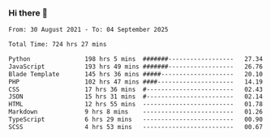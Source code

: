 ### Hi there 👋

<!--
**dominoto/dominoto** is a ✨ _special_ ✨ repository because its `README.md` (this file) appears on your GitHub profile.

Here are some ideas to get you started:

- 🔭 I’m currently working on ...
- 🌱 I’m currently learning ...
- 👯 I’m looking to collaborate on ...
- 🤔 I’m looking for help with ...
- 💬 Ask me about ...
- 📫 How to reach me: ...
- 😄 Pronouns: ...
- ⚡ Fun fact: ...
-->
<!--START_SECTION:waka-->

```txt
From: 30 August 2021 - To: 04 September 2025

Total Time: 724 hrs 27 mins

Python               198 hrs 5 mins  #######------------------   27.34 %
JavaScript           193 hrs 49 mins #######------------------   26.76 %
Blade Template       145 hrs 36 mins #####--------------------   20.10 %
PHP                  102 hrs 47 mins ####---------------------   14.19 %
CSS                  17 hrs 36 mins  #------------------------   02.43 %
JSON                 15 hrs 31 mins  #------------------------   02.14 %
HTML                 12 hrs 55 mins  -------------------------   01.78 %
Markdown             9 hrs 8 mins    -------------------------   01.26 %
TypeScript           6 hrs 29 mins   -------------------------   00.90 %
SCSS                 4 hrs 53 mins   -------------------------   00.67 %
```

<!--END_SECTION:waka-->
